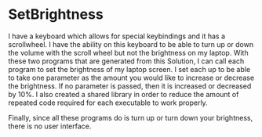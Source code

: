 # SetBrightness

I have a keyboard which allows for special keybindings and it has a scrollwheel. I have the ability on this keyboard to
be able to turn up or down the volume with the scroll wheel but not the brightness on my laptop. With these two programs
that are generated from this Solution, I can call each program to set the brightness of my laptop screen. I set each up
to be able to take one parameter as the amount you would like to increase or decrease the brightness. If no parameter is
passed, then it is increased or decreased by 10%. I also created a shared library in order to reduce the amount of
repeated code required for each executable to work properly.

Finally, since all these programs do is turn up or turn down your brightness, there is no user interface.
